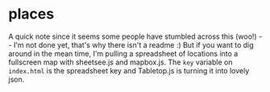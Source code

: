 places
======

A quick note since it seems some people have stumbled across this (woo!) -- I'm not done yet, that's why there isn't a readme :) But if you want to dig around in the mean time, I'm pulling a spreadsheet of locations into a fullscreen map with sheetsee.js and mapbox.js. The `key` variable on `index.html` is the spreadsheet key and Tabletop.js is turning it into lovely json.
